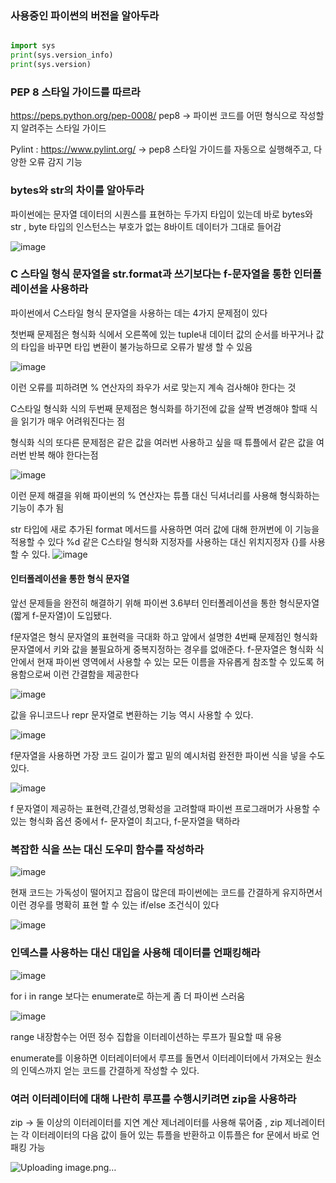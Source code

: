 

### 사용중인 파이썬의 버전을 알아두라

```python

import sys
print(sys.version_info)
print(sys.version)

```

### PEP 8 스타일 가이드를 따르라

https://peps.python.org/pep-0008/
pep8 -> 파이썬 코드를 어떤 형식으로 작성할지 알려주는 스타일 가이드

Pylint : https://www.pylint.org/ -> pep8 스타일 가이드를 자동으로 실행해주고, 다양한 오류 감지 기능

### bytes와 str의 차이를 알아두라

파이썬에는 문자열 데이터의 시퀀스를 표현하는 두가지 타입이 있는데
바로 bytes와 str  , byte 타입의 인스턴스는 부호가 없는 8바이트 데이터가 그대로 들어감

![image](https://user-images.githubusercontent.com/47649556/170171606-6931e601-23f1-4fba-9fa2-b45e70bd3ca8.png)

### C 스타일 형식 문자열을 str.format과 쓰기보다는 f-문자열을 통한 인터폴레이션을 사용하라

파이썬에서 C스타일 형식 문자열을 사용하는 데는 4가지 문제점이 있다

첫번째 문제점은 형식화 식에서 오른쪽에 있는 tuple내 데이터 값의 순서를 바꾸거나
값의 타입을 바꾸면 타입 변환이 불가능하므로 오류가 발생 할 수 있음

![image](https://user-images.githubusercontent.com/47649556/170172920-a741a3cd-d02a-4714-b5ac-f5bc936d3bb4.png)

이런 오류를 피하려면 % 연산자의 좌우가 서로 맞는지 계속 검사해야 한다는 것

C스타일 형식화 식의 두번째 문제점은 형식화를 하기전에 값을 살짝 변경해야 할때 식을 읽기가 매우 어려워진다는 점

형식화 식의 또다른 문제점은 같은 값을 여러번 사용하고 싶을 때 튜플에서 같은 값을 여러번 반복 해야 한다는점

![image](https://user-images.githubusercontent.com/47649556/170173549-764e1ffc-756a-4cfd-83d3-b3b5cb76742e.png)

이런 문제 해결을 위해 파이썬의 % 연산자는 튜플 대신 딕셔너리를 사용해 형식화하는 기능이 추가 됨

str 타입에 새로 추가된 format 메서드를 사용하면 여러 값에 대해 한꺼번에 이 기능을 적용할 수 있다 
%d 같은 C스타일 형식화 지정자를 사용하는 대신 위치지정자 {}를 사용할 수 있다.
![image](https://user-images.githubusercontent.com/47649556/170174141-d423758d-4eac-4b4d-9afa-39aace869593.png)

#### 인터폴레이션을 통한 형식 문자열

앞선 문제들을 완전히 해결하기 위해 파이썬 3.6부터 인터폴레이션을 통한 형식문자열
(짧게 f-문자열)이 도입됐다.

f문자열은 형식 문자열의 표현력을 극대화 하고 앞에서 설명한 4번째 문제점인 형식화문자열에서 키와 값을 불필요하게 중복지정하는 경우를 없애준다.
f-문자열은 형식화 식 안에서 현재 파이썬 영역에서 사용할 수 있는 모든 이름을 자유롭게 참조할 수 있도록 허용함으로써 이런 간결함을 제공한다

![image](https://user-images.githubusercontent.com/47649556/170174458-71c23d20-8a39-457b-b71b-2f6a9708fe32.png)

값을 유니코드나 repr 문자열로 변환하는 기능 역시 사용할 수 있다.

![image](https://user-images.githubusercontent.com/47649556/170174699-e38bdb2a-cb8e-45e2-a43a-8c98ced0d211.png)

f문자열을 사용하면 가장 코드 길이가 짧고 밑의 예시처럼 완전한  파이썬 식을 넣을 수도 있다.

![image](https://user-images.githubusercontent.com/47649556/170174778-986674ae-fdf5-46c6-a6eb-41c43e52d797.png)

f 문자열이 제공하는 표현력,간결성,명확성을 고려할때 파이썬 프로그래머가 사용할 수 있는 형식화 옵션 중에서 f- 문자열이 최고다, f-문자열을 택하라


### 복잡한 식을 쓰는 대신 도우미 함수를 작성하라

![image](https://user-images.githubusercontent.com/47649556/170625547-db8f0b0b-06f2-4e46-a0a0-8f7c9db1fcd4.png)


현재 코드는 가독성이 떨어지고 잡음이 많은데 파이썬에는 코드를 간결하게 유지하면서 이런 경우를 명확히 표현 할 수 있는 if/else 조건식이 있다

![image](https://user-images.githubusercontent.com/47649556/170627094-4060bda3-8e6d-4979-ae18-b6a2734cfec0.png)


### 인덱스를 사용하는 대신 대입을 사용해 데이터를 언패킹해라

![image](https://user-images.githubusercontent.com/47649556/170638177-41d862c3-94e4-4a81-84cd-0f69ac9f98b9.png)

for i in range 보다는 enumerate로 하는게 좀 더 파이썬 스러움

![image](https://user-images.githubusercontent.com/47649556/170640725-557805ab-914c-4c76-8f06-766b0dc9df00.png)


range 내장함수는 어떤 정수 집합을 이터레이션하는 루프가 필요할 때 유용

enumerate를 이용하면 이터레이터에서 루프를 돌면서 이터레이터에서 가져오는 원소의 인덱스까지 얻는 코드를 간결하게 작성할 수 있다.

### 여러 이터레이터에 대해 나란히 루프를 수행시키려면  zip을 사용하라


zip -> 둘 이상의 이터레이터를 지연 계산 제너레이터를 사용해 묶어줌 ,
zip 제너레이터는 각 이터레이터의 다음 값이 들어 있는 튜플을 반환하고 이튜플은 for 문에서 바로 언패킹 가능

![Uploading image.png…]()

